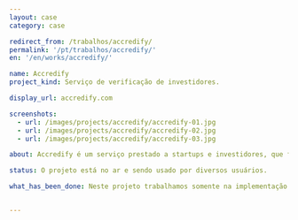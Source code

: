 ```yaml
---
layout: case
category: case

redirect_from: /trabalhos/accredify/
permalink: '/pt/trabalhos/accredify/'
en: '/en/works/accredify/'

name: Accredify
project_kind: Serviço de verificação de investidores.

display_url: accredify.com

screenshots:
  - url: /images/projects/accredify/accredify-01.jpg
  - url: /images/projects/accredify/accredify-02.jpg
  - url: /images/projects/accredify/accredify-03.jpg

about: Accredify é um serviço prestado a startups e investidores, que faz todas as verificações necessárias para aprovar um investidor. Dessa maneira automatiza todo o processo de envio e verificação de documentos agilizando todo o processo de aprovação do investidor, uma vez cadastrado, o investidor torna-se certificado e não irá precisar passar por todos os processos novamente.

status: O projeto está no ar e sendo usado por diversos usuários.

what_has_been_done: Neste projeto trabalhamos somente na implementação backend e na API.


---
```

